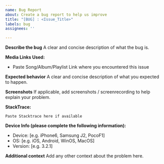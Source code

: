 ```yaml
---
name: Bug Report
about: Create a bug report to help us improve
title: "[BUG] : <Issue_Title>"
labels: bug
assignees: ''

---
```


<!---
	READ THIS!
	If some Song Download Failed with StackTrace having any of the following reason:
		- DownloadLinkFetchFailed(trackName=For Those About to Race, jioSaavnError=java.util.NoSuchElementException: Collection is empty., ytMusicError=MP3ConversionFailed(extraInfo=Client request invalid: 404 Not Found. Text: "Not Found", message=MP3 Converter unreachable, probably BUSY !
			- Please Dont Open issue! , Online Converter Was Busy! , try again after some time and download will be successfull . 
-->

**Describe the bug**
A clear and concise description of what the bug is.

**Media Links Used:** 
  - Paste Song/Album/Playlist Link where you encountered this issue

**Expected behavior**
A clear and concise description of what you expected to happen.

**Screenshots**
If applicable, add screenshots / screenrecording to help explain your problem.

**StackTrace:**
```
Paste Stacktrace here if available
```

**Device Info (please complete the following information):**
 - Device:   [e.g. iPhone6, Samsung J2, PocoF1]
 - OS:   [e.g. iOS, Android, WinOS, MacOS]
 - Version:   [e.g. 3.2.1]

**Additional context**
Add any other context about the problem here.
